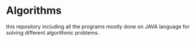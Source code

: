 # Algorithms

this repository including all the programs mostly done on JAVA language for solving different algorithmic problems.
